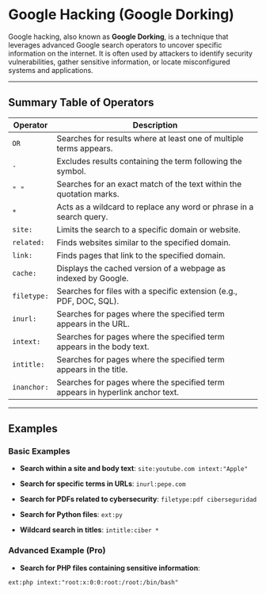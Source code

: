 # Google Hacking (Google Dorking)

Google hacking, also known as **Google Dorking**, is a technique that leverages advanced Google search operators to uncover specific information on the internet. It is often used by attackers to identify security vulnerabilities, gather sensitive information, or locate misconfigured systems and applications.

---

## Summary Table of Operators

| Operator      | Description                                                                                     |
|---------------|-------------------------------------------------------------------------------------------------|
| `OR`          | Searches for results where at least one of multiple terms appears.                              |
| `-`           | Excludes results containing the term following the symbol.                                      |
| `" "`         | Searches for an exact match of the text within the quotation marks.                             |
| `*`           | Acts as a wildcard to replace any word or phrase in a search query.                             |
| `site:`       | Limits the search to a specific domain or website.                                              |
| `related:`    | Finds websites similar to the specified domain.                                                 |
| `link:`       | Finds pages that link to the specified domain.                                                  |
| `cache:`      | Displays the cached version of a webpage as indexed by Google.                                  |
| `filetype:`   | Searches for files with a specific extension (e.g., PDF, DOC, SQL).                             |
| `inurl:`      | Searches for pages where the specified term appears in the URL.                                 |
| `intext:`     | Searches for pages where the specified term appears in the body text.                           |
| `intitle:`    | Searches for pages where the specified term appears in the title.                               |
| `inanchor:`   | Searches for pages where the specified term appears in hyperlink anchor text.                   |

---

## Examples

### Basic Examples

- **Search within a site and body text**:
`site:youtube.com intext:"Apple"`

- **Search for specific terms in URLs**:
`inurl:pepe.com`

- **Search for PDFs related to cybersecurity**:
`filetype:pdf ciberseguridad`

- **Search for Python files**:
`ext:py`

- **Wildcard search in titles**:
`intitle:ciber *`

### Advanced Example (Pro)

- **Search for PHP files containing sensitive information**:

`ext:php intext:"root:x:0:0:root:/root:/bin/bash"`




